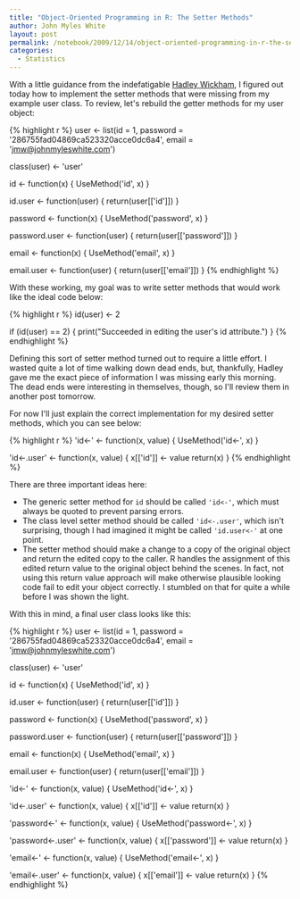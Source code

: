```yaml
---
title: "Object-Oriented Programming in R: The Setter Methods"
author: John Myles White
layout: post
permalink: /notebook/2009/12/14/object-oriented-programming-in-r-the-setter-methods/
categories:
  - Statistics
---
```


With a little guidance from the indefatigable [Hadley Wickham](http://had.co.nz/), I figured out today how to implement the setter methods that were missing from my example user class. To review, let's rebuild the getter methods for my user object:

{% highlight r %}
user <- list(id = 1,
             password = '286755fad04869ca523320acce0dc6a4',
             email = 'jmw@johnmyleswhite.com')

class(user) <- 'user'

id <- function(x)
{
  UseMethod('id', x)
}

id.user <- function(user)
{
  return(user[['id']])
}

password <- function(x)
{
  UseMethod('password', x)
}

password.user <- function(user)
{
  return(user[['password']])
}

email <- function(x)
{
  UseMethod('email', x)
}

email.user <- function(user)
{
  return(user[['email']])
}
{% endhighlight %}

With these working, my goal was to write setter methods that would work like the ideal code below:

{% highlight r %}
id(user) <- 2

if (id(user) == 2)
{
  print("Succeeded in editing the user's id attribute.")
}
{% endhighlight %}

Defining this sort of setter method turned out to require a little effort. I wasted quite a lot of time walking down dead ends, but, thankfully, Hadley gave me the exact piece of information I was missing early this morning. The dead ends were interesting in themselves, though, so I'll review them in another post tomorrow.

For now I'll just explain the correct implementation for my desired setter methods, which you can see below:

{% highlight r %}
'id<-' <- function(x, value)
{
  UseMethod('id<-', x)
}

'id<-.user' <- function(x, value)
{
  x[['id']] <- value
  return(x)
}
{% endhighlight %}

There are three important ideas here:

* The generic setter method for `id` should be called `'id<-'`, which must always be quoted to prevent parsing errors.
* The class level setter method should be called `'id<-.user'`, which isn't surprising, though I had imagined it might be called `'id.user<-'` at one point.
* The setter method should make a change to a copy of the original object and return the edited copy to the caller. R handles the assignment of this edited return value to the original object behind the scenes. In fact, not using this return value approach will make otherwise plausible looking code fail to edit your object correctly. I stumbled on that for quite a while before I was shown the light.

With this in mind, a final user class looks like this:

{% highlight r %}
user <- list(id = 1,
             password = '286755fad04869ca523320acce0dc6a4',
             email = 'jmw@johnmyleswhite.com')

class(user) <- 'user'

id <- function(x)
{
  UseMethod('id', x)
}

id.user <- function(user)
{
  return(user[['id']])
}

password <- function(x)
{
  UseMethod('password', x)
}

password.user <- function(user)
{
  return(user[['password']])
}

email <- function(x)
{
  UseMethod('email', x)
}

email.user <- function(user)
{
  return(user[['email']])
}

'id<-' <- function(x, value)
{
  UseMethod('id<-', x)
}

'id<-.user' <- function(x, value)
{
  x[['id']] <- value
  return(x)
}

'password<-' <- function(x, value)
{
  UseMethod('password<-', x)
}

'password<-.user' <- function(x, value)
{
  x[['password']] <- value
  return(x)
}

'email<-' <- function(x, value)
{
  UseMethod('email<-', x)
}

'email<-.user' <- function(x, value)
{
  x[['email']] <- value
  return(x)
}
{% endhighlight %}
